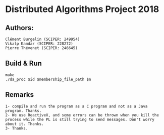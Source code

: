 # Distributed Algorithms Project 2018

## Authors:
    Clément Burgelin (SCIPER: 249954)
    Vikalp Kamdar (SCIPER: 228272)
    Pierre Thévenet (SCIPER: 246645)

## Build & Run
	make
	./da_proc $id $membership_file_path $n

## Remarks
    1- compile and run the program as a C program and not as a Java program. Thanks.
    2- We use ReactiveX, and some errors can be thrown when you kill the process while the PL is still trying to send messages. Don't worry about it. Thanks.
    3- Thanks.
